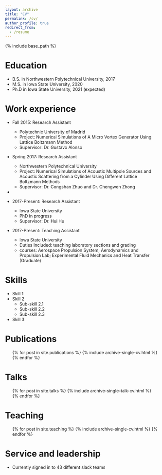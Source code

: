 ```yaml
---
layout: archive
title: "CV"
permalink: /cv/
author_profile: true
redirect_from:
  - /resume
---
```


{% include base_path %}

Education
======
* B.S. in Northwestern Polytechnical University, 2017
* M.S. in Iowa State University, 2020
* Ph.D in Iowa State University, 2021 (expected)

Work experience
======
* Fall 2015: Research Assistant
  * Polytechnic University of Madrid
  * Project: Numerical Simulations of A Micro Vortex Generator Using Lattice Boltzmann Method
  * Supervisor: Dr. Gustavo Alonso

* Spring 2017: Research Assistant
  * Northwestern Polytechnical University
  * Project: Numerical Simulations of Acoustic Multipole Sources and Acoustic Scattering from a Cylinder Using Different Lattice Boltzmann Methods
  * Supervisor: Dr. Congshan Zhuo and Dr. Chengwen Zhong
  
*

* 2017-Present: Research Assistant
  * Iowa State University
  * PhD in progress
  * Supervisor: Dr. Hui Hu
  
* 2017-Present: Teaching Assistant
  * Iowa State University
  * Duties Included: teaching laboratory sections and grading
  * courses: Aerospace Propulsion System; Aerodynamics and Propulsion Lab; Experimental Fluid Mechanics and Heat Transfer (Graduate)
  
Skills
======
* Skill 1
* Skill 2
  * Sub-skill 2.1
  * Sub-skill 2.2
  * Sub-skill 2.3
* Skill 3

Publications
======
  <ul>{% for post in site.publications %}
    {% include archive-single-cv.html %}
  {% endfor %}</ul>
  
Talks
======
  <ul>{% for post in site.talks %}
    {% include archive-single-talk-cv.html %}
  {% endfor %}</ul>
  
Teaching
======
  <ul>{% for post in site.teaching %}
    {% include archive-single-cv.html %}
  {% endfor %}</ul>
  
Service and leadership
======
* Currently signed in to 43 different slack teams
